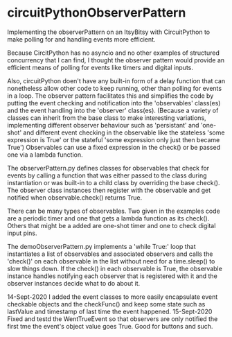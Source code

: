 # circuitPythonObserverPattern
Implementing the observerPattern on an ItsyBitsy with CircuitPython to make polling for and handling events more efficient.

Because CircitPython has no asyncio and no other examples of structured concurrency that I can find, I thought the observer pattern would provide an efficient means of polling for events like timers and digital inputs.

Also, circuitPython doen't have any built-in form of a delay function that can nonetheless allow other code to keep running, other than polling for events in a loop. The observer pattern facilitates this and simplifies the code by putting the event checking and notification into the 'observables' class(es) and the event handling into the 'observer' class(es).  (Because a variety of classes can inherit from the base class to make interesting variations, implementing different observer behaviour such as 'persistant' and 'one-shot' and different event checking in the observable like the stateless 'some expression is True' or the stateful 'some expression only just then became True') Observables can use a fixed expression in the check() or be passed one via a lambda function.

The observerPattern.py defines classes for observables that check for events by calling a function that was either passed to the class during instantiation or was built-in to a child class by overriding the base check().  The observer class instances then register with the observable and get notified when observable.check() returns True.

There can be many types of observables. Two given in the examples code are a periodic  timer and one that gets a lambda function as its check(). Others that might be a added are one-shot timer and one to check digital input pins.

The demoObserverPattern.py implements a 'while True:' loop that instantiates a list of observables and associated observers and calls the 'check()' on each observable in the list without need for a time.sleep() to slow things down. If the check() in each observable is True, the observable instance handles notifying each observer that is registered with it and the observer instances decide what to do about it.

14-Sept-2020 I added the event classes to more easily encapsulate event checkable objects and the checkFunc() and keep some state such as lastValue and timestamp of last time the event happened.
15-Sept-2020 Fixed and testd the WentTrueEvent so that observers are only notified the first tme the event's object value goes True. Good for buttons and such.
